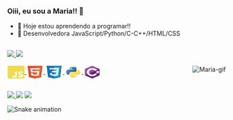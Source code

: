 ### Oiii, eu sou a Maria!! 🥰

- 🔭 Hoje estou aprendendo a programar!!
- 🌱 Desenvolvedora JavaScript/Python/C-C++/HTML/CSS

##

<div>
  <a href="https://github.com/mariaeduarda-cat">
  <img height="180em" src="https://github-readme-stats.vercel.app/api?username=mariaeduarda-cat&show_icons=true&theme=dark&include_all_commits=true&count_private=true"/> 
  <img height="180em" src="https://github-readme-stats.vercel.app/api/top-langs/?username=mariaeduarda-cat&layout=compact&langs_count=7&theme=dark"/>
</div>

<div style="display: inline_block"><br>
  <img align="center" alt="Maria-Js" height="30" width="40" src="https://raw.githubusercontent.com/devicons/devicon/master/icons/javascript/javascript-plain.svg">
  <img align="center" alt="Maria-HTML" height="30" width="40" src="https://raw.githubusercontent.com/devicons/devicon/master/icons/html5/html5-original.svg">
  <img align="center" alt="Maria-CSS" height="30" width="40" src="https://raw.githubusercontent.com/devicons/devicon/master/icons/css3/css3-original.svg">
  <img align="center" alt="Maria-Python" height="30" width="40" src="https://raw.githubusercontent.com/devicons/devicon/master/icons/python/python-original.svg">
  <img align="center" alt="Maria-Csharp" height="30" width="40" src="https://raw.githubusercontent.com/devicons/devicon/master/icons/csharp/csharp-original.svg">
  <img height="190px" align="right" alt="Maria-gif" src="https://media.giphy.com/media/SwGX3lyvU5IjRCBaj2/giphy.gif">
</div>
  
 ##
  
<div> 
 	<a href="https://twitter.com/jk_yxchu" target="_blank"><img src="https://img.shields.io/badge/Twitter-1DA1F2?style=for-the-badge&logo=twitter&logoColor=white" target="_blank"</a>
  <a href="https://instagram.com/mariaduda_souz" target="_blank"><img src="https://img.shields.io/badge/-Instagram-%23E4405F?style=for-the-badge&logo=instagram&logoColor=white" target="_blank"></a>
  <a href="https://www.linkedin.com/in/maria-eduarda-34b93b227" target="_blank"><img src="https://img.shields.io/badge/-LinkedIn-%230077B5?style=for-the-badge&logo=linkedin&logoColor=white" target="_blank"></a>  
</div>
  
![Snake animation](https://github.com/mariaeduarda-cat/mariaeduarda-cat/blob/output/github-contribution-grid-snake.svg)
